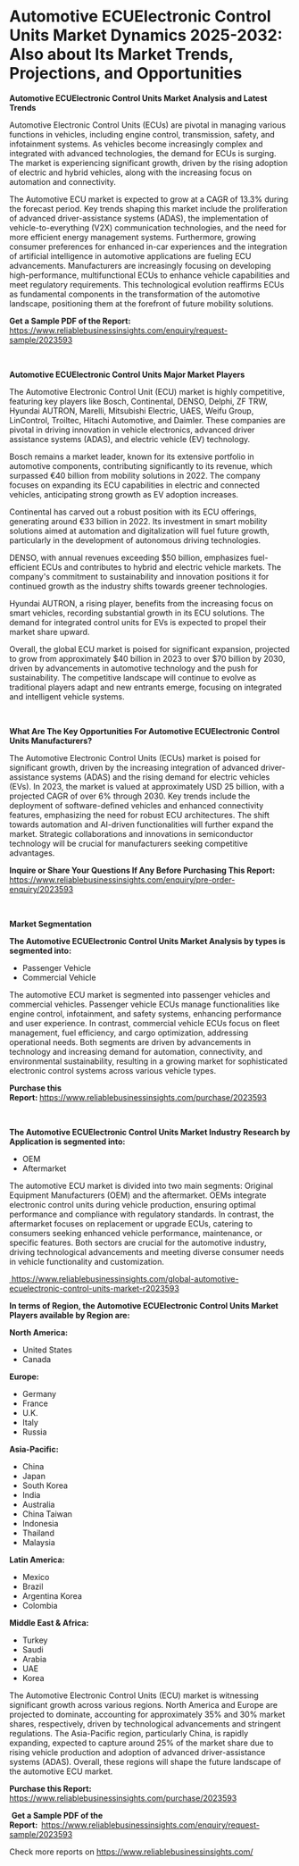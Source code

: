 <p><h1>Automotive ECUElectronic Control Units Market Dynamics 2025-2032: Also about Its Market Trends, Projections, and Opportunities</h1></p><p><strong>Automotive ECUElectronic Control Units Market Analysis and Latest Trends</strong></p>
<p><p>Automotive Electronic Control Units (ECUs) are pivotal in managing various functions in vehicles, including engine control, transmission, safety, and infotainment systems. As vehicles become increasingly complex and integrated with advanced technologies, the demand for ECUs is surging. The market is experiencing significant growth, driven by the rising adoption of electric and hybrid vehicles, along with the increasing focus on automation and connectivity.</p><p>The Automotive ECU market is expected to grow at a CAGR of 13.3% during the forecast period. Key trends shaping this market include the proliferation of advanced driver-assistance systems (ADAS), the implementation of vehicle-to-everything (V2X) communication technologies, and the need for more efficient energy management systems. Furthermore, growing consumer preferences for enhanced in-car experiences and the integration of artificial intelligence in automotive applications are fueling ECU advancements. Manufacturers are increasingly focusing on developing high-performance, multifunctional ECUs to enhance vehicle capabilities and meet regulatory requirements. This technological evolution reaffirms ECUs as fundamental components in the transformation of the automotive landscape, positioning them at the forefront of future mobility solutions.</p></p>
<p><strong>Get a Sample PDF of the Report:&nbsp;</strong> <a href="https://www.reliablebusinessinsights.com/enquiry/request-sample/2023593?utm_campaign=3319&utm_medium=2&utm_source=Github&utm_content=ia&utm_term=29032025&utm_id=automotive-ecuelectronic-control-units">https://www.reliablebusinessinsights.com/enquiry/request-sample/2023593</a></p>
<p>&nbsp;</p>
<p><strong>Automotive ECUElectronic Control Units Major Market Players</strong></p>
<p><p>The Automotive Electronic Control Unit (ECU) market is highly competitive, featuring key players like Bosch, Continental, DENSO, Delphi, ZF TRW, Hyundai AUTRON, Marelli, Mitsubishi Electric, UAES, Weifu Group, LinControl, Troiltec, Hitachi Automotive, and Daimler. These companies are pivotal in driving innovation in vehicle electronics, advanced driver assistance systems (ADAS), and electric vehicle (EV) technology.</p><p>Bosch remains a market leader, known for its extensive portfolio in automotive components, contributing significantly to its revenue, which surpassed €40 billion from mobility solutions in 2022. The company focuses on expanding its ECU capabilities in electric and connected vehicles, anticipating strong growth as EV adoption increases.</p><p>Continental has carved out a robust position with its ECU offerings, generating around €33 billion in 2022. Its investment in smart mobility solutions aimed at automation and digitalization will fuel future growth, particularly in the development of autonomous driving technologies.</p><p>DENSO, with annual revenues exceeding $50 billion, emphasizes fuel-efficient ECUs and contributes to hybrid and electric vehicle markets. The company's commitment to sustainability and innovation positions it for continued growth as the industry shifts towards greener technologies.</p><p>Hyundai AUTRON, a rising player, benefits from the increasing focus on smart vehicles, recording substantial growth in its ECU solutions. The demand for integrated control units for EVs is expected to propel their market share upward.</p><p>Overall, the global ECU market is poised for significant expansion, projected to grow from approximately $40 billion in 2023 to over $70 billion by 2030, driven by advancements in automotive technology and the push for sustainability. The competitive landscape will continue to evolve as traditional players adapt and new entrants emerge, focusing on integrated and intelligent vehicle systems.</p></p>
<p>&nbsp;</p>
<p><strong>What Are The Key Opportunities For Automotive ECUElectronic Control Units Manufacturers?</strong></p>
<p><p>The Automotive Electronic Control Units (ECUs) market is poised for significant growth, driven by the increasing integration of advanced driver-assistance systems (ADAS) and the rising demand for electric vehicles (EVs). In 2023, the market is valued at approximately USD 25 billion, with a projected CAGR of over 6% through 2030. Key trends include the deployment of software-defined vehicles and enhanced connectivity features, emphasizing the need for robust ECU architectures. The shift towards automation and AI-driven functionalities will further expand the market. Strategic collaborations and innovations in semiconductor technology will be crucial for manufacturers seeking competitive advantages.</p></p>
<p><strong>Inquire or Share Your Questions If Any Before Purchasing This Report:</strong> <a href="https://www.reliablebusinessinsights.com/enquiry/pre-order-enquiry/2023593?utm_campaign=3319&utm_medium=2&utm_source=Github&utm_content=ia&utm_term=29032025&utm_id=automotive-ecuelectronic-control-units">https://www.reliablebusinessinsights.com/enquiry/pre-order-enquiry/2023593</a></p>
<p>&nbsp;</p>
<p><strong>Market Segmentation</strong></p>
<p><strong>The Automotive ECUElectronic Control Units Market Analysis by types is segmented into:</strong></p>
<p><ul><li>Passenger Vehicle</li><li>Commercial Vehicle</li></ul></p>
<p><p>The automotive ECU market is segmented into passenger vehicles and commercial vehicles. Passenger vehicle ECUs manage functionalities like engine control, infotainment, and safety systems, enhancing performance and user experience. In contrast, commercial vehicle ECUs focus on fleet management, fuel efficiency, and cargo optimization, addressing operational needs. Both segments are driven by advancements in technology and increasing demand for automation, connectivity, and environmental sustainability, resulting in a growing market for sophisticated electronic control systems across various vehicle types.</p></p>
<p><strong>Purchase this Report:&nbsp;</strong><a href="https://www.reliablebusinessinsights.com/purchase/2023593?utm_campaign=3319&utm_medium=2&utm_source=Github&utm_content=ia&utm_term=29032025&utm_id=automotive-ecuelectronic-control-units">https://www.reliablebusinessinsights.com/purchase/2023593</a></p>
<p>&nbsp;</p>
<p><strong>The Automotive ECUElectronic Control Units Market Industry Research by Application is segmented into:</strong></p>
<p><ul><li>OEM</li><li>Aftermarket</li></ul></p>
<p><p>The automotive ECU market is divided into two main segments: Original Equipment Manufacturers (OEM) and the aftermarket. OEMs integrate electronic control units during vehicle production, ensuring optimal performance and compliance with regulatory standards. In contrast, the aftermarket focuses on replacement or upgrade ECUs, catering to consumers seeking enhanced vehicle performance, maintenance, or specific features. Both sectors are crucial for the automotive industry, driving technological advancements and meeting diverse consumer needs in vehicle functionality and customization.</p></p>
<p><a href="https://www.reliablebusinessinsights.com/global-automotive-ecuelectronic-control-units-market-r2023593?utm_campaign=3319&utm_medium=2&utm_source=Github&utm_content=ia&utm_term=29032025&utm_id=automotive-ecuelectronic-control-units">&nbsp;https://www.reliablebusinessinsights.com/global-automotive-ecuelectronic-control-units-market-r2023593</a></p>
<p><strong>In terms of Region, the Automotive ECUElectronic Control Units Market Players available by Region are:</strong></p>
<p>
    <p> <strong> North America: </strong>
        <ul>
            <li>United States</li>
            <li>Canada</li>
        </ul>
        </p> 
    <p> <strong> Europe: </strong>
        <ul>
            <li>Germany</li>
            <li>France</li>
            <li>U.K.</li>
            <li>Italy</li>
            <li>Russia</li>
        </ul>
        </p> 
    <p> <strong> Asia-Pacific: </strong>
        <ul>
            <li>China</li>
            <li>Japan</li>
            <li>South Korea</li>
            <li>India</li>
            <li>Australia</li>
            <li>China Taiwan</li>
            <li>Indonesia</li>
            <li>Thailand</li>
            <li>Malaysia</li>
        </ul>
        </p> 
    <p> <strong> Latin America: </strong>
        <ul>
            <li>Mexico</li>
            <li>Brazil</li>
            <li>Argentina Korea</li>
            <li>Colombia</li>
        </ul>
        </p> 
    <p> <strong> Middle East & Africa: </strong>
        <ul>
            <li>Turkey</li>
            <li>Saudi</li>
            <li>Arabia</li>
            <li>UAE</li>
            <li>Korea</li>
        </ul>
    </p>
    </p>
<p><p>The Automotive Electronic Control Units (ECU) market is witnessing significant growth across various regions. North America and Europe are projected to dominate, accounting for approximately 35% and 30% market shares, respectively, driven by technological advancements and stringent regulations. The Asia-Pacific region, particularly China, is rapidly expanding, expected to capture around 25% of the market share due to rising vehicle production and adoption of advanced driver-assistance systems (ADAS). Overall, these regions will shape the future landscape of the automotive ECU market.</p></p>
<p><strong>Purchase this Report: </strong><a href="https://www.reliablebusinessinsights.com/purchase/2023593?utm_campaign=3319&utm_medium=2&utm_source=Github&utm_content=ia&utm_term=29032025&utm_id=automotive-ecuelectronic-control-units">https://www.reliablebusinessinsights.com/purchase/2023593</a></p>
<p>&nbsp;<strong>Get a Sample PDF of the Report:&nbsp;&nbsp;</strong><a href="https://www.reliablebusinessinsights.com/enquiry/request-sample/2023593?utm_campaign=3319&utm_medium=2&utm_source=Github&utm_content=ia&utm_term=29032025&utm_id=automotive-ecuelectronic-control-units">https://www.reliablebusinessinsights.com/enquiry/request-sample/2023593</a></p>
<p><strong></strong></p>
<p>Check more reports on <a href="https://www.reliablebusinessinsights.com/?utm_campaign=3319&utm_medium=2&utm_source=Github&utm_content=ia&utm_term=29032025&utm_id=automotive-ecuelectronic-control-units">https://www.reliablebusinessinsights.com/</a></p>